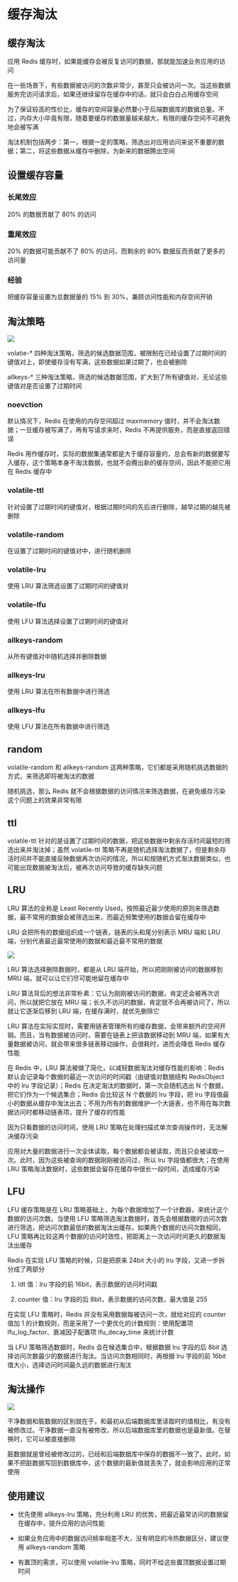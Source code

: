 # 缓存淘汰

## 缓存淘汰

应用 Redis 缓存时，如果能缓存会被反复访问的数据，那就能加速业务应用的访问

在一些场景下，有些数据被访问的次数非常少，甚至只会被访问一次。当这些数据服务完访问请求后，如果还继续留存在缓存中的话，就只会白白占用缓存空间

为了保证较高的性价比，缓存的空间容量必然要小于后端数据库的数据总量。不过，内存大小毕竟有限，随着要缓存的数据量越来越大，有限的缓存空间不可避免地会被写满

淘汰机制包括两步：第一，根据一定的策略，筛选出对应用访问来说不重要的数据；第二，将这些数据从缓存中删除，为新来的数据腾出空间

## 设置缓存容量

### 长尾效应

20% 的数据贡献了 80% 的访问

### 重尾效应

20% 的数据可能贡献不了 80% 的访问，而剩余的 80% 数据反而贡献了更多的访问量

### 经验

把缓存容量设置为总数据量的 15% 到 30%，兼顾访问性能和内存空间开销

## 淘汰策略

![](../../Picture/Redis/note/replacement/01.png)

volatie-* 四种淘汰策略，筛选的候选数据范围，被限制在已经设置了过期时间的键值对上，即使缓存没有写满，这些数据如果过期了，也会被删除

allkeys-* 三种淘汰策略，筛选的候选数据范围，扩大到了所有键值对，无论这些键值对是否设置了过期时间

### noevction

默认情况下，Redis 在使用的内存空间超过 maxmemory 值时，并不会淘汰数据；一旦缓存被写满了，再有写请求来时，Redis 不再提供服务，而是直接返回错误

Redis 用作缓存时，实际的数据集通常都是大于缓存容量的，总会有新的数据要写入缓存，这个策略本身不淘汰数据，也就不会腾出新的缓存空间，因此不能把它用在 Redis 缓存中

### volatile-ttl

针对设置了过期时间的键值对，根据过期时间的先后进行删除，越早过期的越先被删除

### volatile-random

在设置了过期时间的键值对中，进行随机删除

### volatile-lru

使用 LRU 算法筛选设置了过期时间的键值对

### volatile-lfu

使用 LFU 算法选择设置了过期时间的键值对

### allkeys-random

从所有键值对中随机选择并删除数据

### allkeys-lru

使用 LRU 算法在所有数据中进行筛选

### allkeys-lfu

使用 LFU 算法在所有数据中进行筛选

## random

volatile-random 和 allkeys-random 这两种策略，它们都是采用随机挑选数据的方式，来筛选即将被淘汰的数据

随机挑选，那么 Redis 就不会根据数据的访问情况来筛选数据，在避免缓存污染这个问题上的效果非常有限

## ttl

volatile-ttl 针对的是设置了过期时间的数据，把这些数据中剩余存活时间最短的筛选出来并淘汰掉；虽然 volatile-ttl 策略不再是随机选择淘汰数据了，但是剩余存活时间并不能直接反映数据再次访问的情况，所以和按随机方式淘汰数据类似，也可能出现数据被淘汰后，被再次访问导致的缓存缺失问题

## LRU

LRU 算法的全称是 Least Recently Used，按照最近最少使用的原则来筛选数据，最不常用的数据会被筛选出来，而最近频繁使用的数据会留在缓存中

LRU 会把所有的数据组织成一个链表，链表的头和尾分别表示 MRU 端和 LRU 端，分别代表最近最常使用的数据和最近最不常用的数据

![](../../Picture/Redis/note/replacement/02.png)

LRU 算法选择删除数据时，都是从 LRU 端开始，所以把刚刚被访问的数据移到 MRU 端，就可以让它们尽可能地留在缓存中

LRU 算法背后的想法非常朴素：它认为刚刚被访问的数据，肯定还会被再次访问，所以就把它放在 MRU 端；长久不访问的数据，肯定就不会再被访问了，所以就让它逐渐后移到 LRU 端，在缓存满时，就优先删除它

LRU 算法在实际实现时，需要用链表管理所有的缓存数据，会带来额外的空间开销。而且，当有数据被访问时，需要在链表上把该数据移动到 MRU 端，如果有大量数据被访问，就会带来很多链表移动操作，会很耗时，进而会降低 Redis 缓存性能

在 Redis 中，LRU 算法被做了简化，以减轻数据淘汰对缓存性能的影响：Redis 默认会记录每个数据的最近一次访问的时间戳（由键值对数据结构 RedisObject 中的 lru 字段记录）；Redis 在决定淘汰的数据时，第一次会随机选出 N 个数据，把它们作为一个候选集合；Redis 会比较这 N 个数据的 lru 字段，把 lru 字段值最小的数据从缓存中淘汰出去；不用为所有的数据维护一个大链表，也不用在每次数据访问时都移动链表项，提升了缓存的性能

因为只看数据的访问时间，使用 LRU 策略在处理扫描式单次查询操作时，无法解决缓存污染

应用对大量的数据进行一次全体读取，每个数据都会被读取，而且只会被读取一次。此时，因为这些被查询的数据刚刚被访问过，所以 lru 字段值都很大；在使用 LRU 策略淘汰数据时，这些数据会留存在缓存中很长一段时间，造成缓存污染

## LFU

LFU 缓存策略是在 LRU 策略基础上，为每个数据增加了一个计数器，来统计这个数据的访问次数。当使用 LFU 策略筛选淘汰数据时，首先会根据数据的访问次数进行筛选，把访问次数最低的数据淘汰出缓存。如果两个数据的访问次数相同，LFU 策略再比较这两个数据的访问时效性，把距离上一次访问时间更久的数据淘汰出缓存

Redis 在实现 LFU 策略的时候，只是把原来 24bit 大小的 lru 字段，又进一步拆分成了两部分

1. ldt 值：lru 字段的前 16bit，表示数据的访问时间戳

2. counter 值：lru 字段的后 8bit，表示数据的访问次数，最大值是 255

在实现 LFU 策略时，Redis 并没有采用数据每被访问一次，就给对应的 counter 值加 1 的计数规则，而是采用了一个更优化的计数规则：使用配置项 lfu_log_factor、衰减因子配置项 lfu_decay_time 来统计计数

当 LFU 策略筛选数据时，Redis 会在候选集合中，根据数据 lru 字段的后 8bit 选择访问次数最少的数据进行淘汰。当访问次数相同时，再根据 lru 字段的前 16bit 值大小，选择访问时间最久远的数据进行淘汰

## 淘汰操作

![](../../Picture/Redis/note/replacement/03.png)

干净数据和脏数据的区别就在于，和最初从后端数据库里读取时的值相比，有没有被修改过。干净数据一直没有被修改，所以后端数据库里的数据也是最新值。在替换时，它可以被直接删除

脏数据就是曾经被修改过的，已经和后端数据库中保存的数据不一致了。此时，如果不把脏数据写回到数据库中，这个数据的最新值就丢失了，就会影响应用的正常使用


## 使用建议

- 优先使用 allkeys-lru 策略，充分利用 LRU 的优势，把最近最常访问的数据留在缓存中，提升应用的访问性能

- 如果业务应用中的数据访问频率相差不大，没有明显的冷热数据区分，建议使用 allkeys-random 策略

- 有置顶的需求，可以使用 volatile-lru 策略，同时不给这些置顶数据设置过期时间